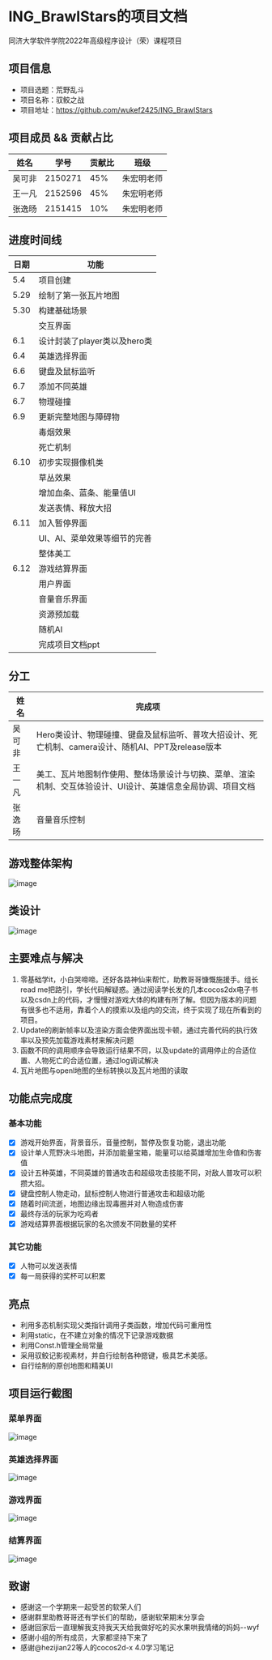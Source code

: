 # ING_BrawlStars的项目文档
同济大学软件学院2022年高级程序设计（荣）课程项目
## 项目信息
* 项目选题：荒野乱斗
* 项目名称：驭鲛之战
* 项目地址：https://github.com/wukef2425/ING_BrawlStars

## 项目成员 && 贡献占比
|姓名|学号|贡献比|班级|
|---|---|---|---|
|吴可非|2150271|45%|朱宏明老师|
|王一凡|2152596|45%|朱宏明老师|
|张逸旸|2151415|10%|朱宏明老师|

## 进度时间线
|日期   |	功能|
|---|---|
|5.4	|项目创建|
|5.29|	绘制了第一张瓦片地图|
|5.30|	构建基础场景|
|    |交互界面|
|6.1|	设计封装了player类以及hero类|
|6.4|	英雄选择界面|
|6.6| 键盘及鼠标监听|
|6.7|	添加不同英雄|
|6.7|	物理碰撞|
|6.9|	更新完整地图与障碍物|
||毒烟效果|
||死亡机制|
|6.10|初步实现摄像机类|
||草丛效果|
||增加血条、蓝条、能量值UI|
||发送表情、释放大招|
|6.11|加入暂停界面|
||UI、AI、菜单效果等细节的完善|
||整体美工|
|6.12	|游戏结算界面|
||用户界面|
||音量音乐界面|
||资源预加载|
||随机AI|
||完成项目文档ppt|

## 分工
|姓名|	完成项|
|---|---|
|吴可非	|Hero类设计、物理碰撞、键盘及鼠标监听、普攻大招设计、死亡机制、camera设计、随机AI、PPT及release版本|
|王一凡	|美工、瓦片地图制作使用、整体场景设计与切换、菜单、渲染机制、交互体验设计、UI设计、英雄信息全局协调、项目文档|
|张逸旸	|音量音乐控制|

## 游戏整体架构
![image](https://github.com/wukef2425/ING_BrawlStars/blob/main/Frame.png)
## 类设计
![image](https://github.com/wukef2425/ING_BrawlStars/blob/main/Class.png)
## 主要难点与解决
1.	零基础学it，小白哭啼啼。还好各路神仙来帮忙，助教哥哥慷慨施援手。组长read me把路引，学长代码解疑惑。通过阅读学长发的几本cocos2dx电子书以及csdn上的代码，才慢慢对游戏大体的构建有所了解。但因为版本的问题有很多也不适用，靠着个人的摸索以及组内的交流，终于实现了现在所看到的项目。
2.	Update的刷新帧率以及渲染方面会使界面出现卡顿，通过完善代码的执行效率以及预先加载游戏素材来解决问题
3.  函数不同的调用顺序会导致运行结果不同，以及update的调用停止的合适位置、人物死亡的合适位置，通过log调试解决
4.  瓦片地图与openl地图的坐标转换以及瓦片地图的读取
## 功能点完成度
### 基本功能
- [x] 游戏开始界面，背景音乐，音量控制，暂停及恢复功能，退出功能
- [x] 设计单人荒野决斗地图，并添加能量宝箱，能量可以给英雄增加生命值和伤害值
- [x]  设计五种英雄，不同英雄的普通攻击和超级攻击技能不同，对敌人普攻可以积攒大招。
- [x]  键盘控制人物走动，鼠标控制人物进行普通攻击和超级功能
- [x]  随着时间流逝，地图边缘出现毒圈并对人物造成伤害
- [x]  最终存活的玩家为吃鸡者
- [x]  游戏结算界面根据玩家的名次颁发不同数量的奖杯
### 其它功能
- [x]  人物可以发送表情
- [x]  每一局获得的奖杯可以积累
## 亮点
* 利用多态机制实现父类指针调用子类函数，增加代码可重用性
* 利用static，在不建立对象的情况下记录游戏数据
* 利用Const.h管理全局常量
* 采用驭鲛记影视素材，并自行绘制各种摁键，极具艺术美感。
* 自行绘制的原创地图和精美UI
## 项目运行截图
### 菜单界面
![image](https://github.com/wukef2425/ING_BrawlStars/blob/main/menu.png)
### 英雄选择界面
![image](https://github.com/wukef2425/ING_BrawlStars/blob/main/chooseHero.png)
### 游戏界面
![image](https://github.com/wukef2425/ING_BrawlStars/blob/main/FightHero.png)
### 结算界面
![image](https://github.com/wukef2425/ING_BrawlStars/blob/main/GameOver.png)
## 致谢
* 感谢这一个学期来一起受苦的软荣人们
* 感谢群里助教哥哥还有学长们的帮助，感谢软荣期末分享会
* 感谢回家后一直理解我支持我天天给我做好吃的买水果哄我情绪的妈妈--wyf
* 感谢小组的所有成员，大家都坚持下来了
* 感谢@hezijian22等人的cocos2d-x 4.0学习笔记

